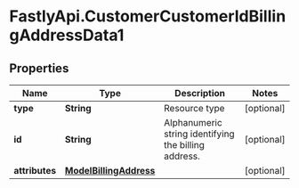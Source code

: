 # FastlyApi.CustomerCustomerIdBillingAddressData1

## Properties

Name | Type | Description | Notes
------------ | ------------- | ------------- | -------------
**type** | **String** | Resource type | [optional] 
**id** | **String** | Alphanumeric string identifying the billing address. | [optional] 
**attributes** | [**ModelBillingAddress**](ModelBillingAddress.md) |  | [optional] 


